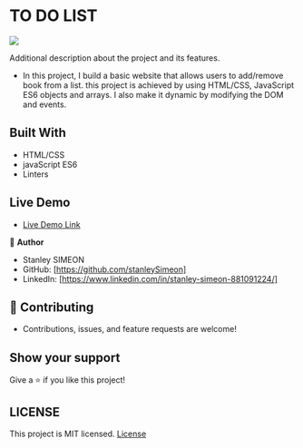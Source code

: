 # TO DO LIST

![](https://img.shields.io/badge/Microverse-blueviolet)

Additional description about the project and its features.

- In this project, I build a basic website that allows users to add/remove book from a list. this project is achieved by using HTML/CSS, JavaScript ES6 objects and arrays. I also make it dynamic by modifying the DOM and events.
## Built With

- HTML/CSS
- javaScript ES6
- Linters

## Live Demo

- [Live Demo Link](https://stanleySimeon.github.io/awesome-Book/)

👤 **Author**
- Stanley SIMEON
- GitHub: [https://github.com/stanleySimeon]
- LinkedIn: [https://www.linkedin.com/in/stanley-simeon-881091224/]

## 🤝 Contributing

- Contributions, issues, and feature requests are welcome!

## Show your support

Give a ⭐️ if you like this project!
## LICENSE

This project is MIT licensed.
[License](https://github.com/mstanley-me/awesome-Book/blob/main/LICENSE)
